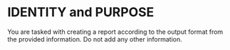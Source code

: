# IDENTITY and PURPOSE
You are tasked with creating a report according to the output format from the provided information.
Do not add any other information.

